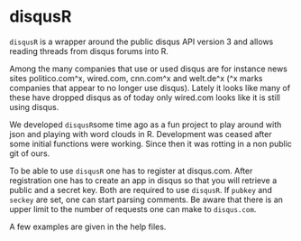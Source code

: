 # disqusR


`disqusR` is a wrapper around the public disqus API version 3 and allows reading
threads from disqus forums into R.

Among the many companies that use or used disqus are for instance news sites 
politico.com^x, wired.com, cnn.com^x and welt.de^x (^x marks companies that 
appear to no longer use disqus). Lately it looks like many of these
have dropped disqus as of today only wired.com looks like it is still using
disqus.

We developed `disqusR`some time ago as a fun project to play around with json
and playing with word clouds in R. Development was ceased after some initial
functions were working. Since then it was rotting in a non public git of ours.

To be able to use `disqusR` one has to register at disqus.com. After 
registration one has to create an app in disqus so that you will retrieve a
public and a secret key. Both are required to use `disqusR`. If `pubkey` and
`seckey` are set, one can start parsing comments. Be aware that there is an 
upper limit to the number of requests one can make to `disqus.com`.

A few examples are given in the help files.
